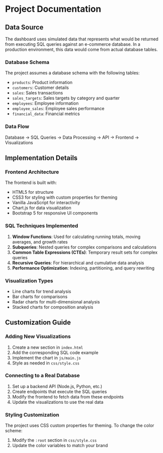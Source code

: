 # Project Documentation

## Data Source

The dashboard uses simulated data that represents what would be returned from executing SQL queries against an e-commerce database. In a production environment, this data would come from actual database tables.

### Database Schema

The project assumes a database schema with the following tables:

- `products`: Product information
- `customers`: Customer details
- `sales`: Sales transactions
- `sales_targets`: Sales targets by category and quarter
- `employees`: Employee information
- `employee_sales`: Employee sales performance
- `financial_data`: Financial metrics

### Data Flow
Database → SQL Queries → Data Processing → API → Frontend → Visualizations


## Implementation Details

### Frontend Architecture

The frontend is built with:
- HTML5 for structure
- CSS3 for styling with custom properties for theming
- Vanilla JavaScript for interactivity
- Chart.js for data visualization
- Bootstrap 5 for responsive UI components

### SQL Techniques Implemented

1. **Window Functions**: Used for calculating running totals, moving averages, and growth rates
2. **Subqueries**: Nested queries for complex comparisons and calculations
3. **Common Table Expressions (CTEs)**: Temporary result sets for complex queries
4. **Recursive Queries**: For hierarchical and cumulative data analysis
5. **Performance Optimization**: Indexing, partitioning, and query rewriting

### Visualization Types

- Line charts for trend analysis
- Bar charts for comparisons
- Radar charts for multi-dimensional analysis
- Stacked charts for composition analysis

## Customization Guide

### Adding New Visualizations

1. Create a new section in `index.html`
2. Add the corresponding SQL code example
3. Implement the chart in `js/main.js`
4. Style as needed in `css/style.css`

### Connecting to a Real Database

1. Set up a backend API (Node.js, Python, etc.)
2. Create endpoints that execute the SQL queries
3. Modify the frontend to fetch data from these endpoints
4. Update the visualizations to use the real data

### Styling Customization

The project uses CSS custom properties for theming. To change the color scheme:

1. Modify the `:root` section in `css/style.css`
2. Update the color variables to match your brand
